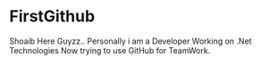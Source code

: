 # FirstGithub

Shoaib Here Guyzz..
   Personally i am a Developer Working on .Net Technologies Now trying to use GitHub for TeamWork.
